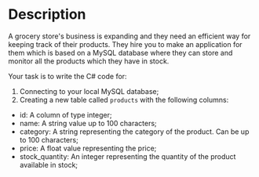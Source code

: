 # Description
A grocery store's business is expanding and they need an efficient way for keeping track of their products. They hire you to make an application for them which is based on a MySQL database where they can store and monitor all the products which they have in stock.

Your task is to write the C# code for:
1. Connecting to your local MySQL database;
2. Creating a new table called `products` with the following columns:
- id: A column of type integer;
- name: A string value up to 100 characters;
- category: A string representing the category of the product. Can be up to 100 characters;
- price: A float value representing the price;
- stock_quantity: An integer representing the quantity of the product available in stock;
